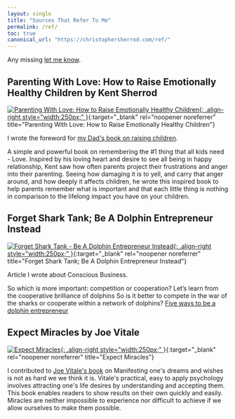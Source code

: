 ```yaml
---
layout: single
title: "Sources That Refer To Me"
permalink: /ref/
toc: true
canonical_url: "https://christophersherrod.com/ref/"
---
```

Any missing [let me know](/hello/).

## Parenting With Love: How to Raise Emotionally Healthy Children by Kent Sherrod

[![Parenting With Love: How to Raise Emotionally Healthy Children](https://m.media-amazon.com/images/I/91-3kbL9eXL._SL1500_.jpg){: .align-right style="width:250px;" }](https://amzn.to/45jUXSO){:target="_blank" rel="noopener noreferrer" title="Parenting With Love: How to Raise Emotionally Healthy Children"}

I wrote the foreword for [my Dad's book on raising children](https://amzn.to/45jUXSO).

A simple and powerful book on remembering the #1 thing that all kids need - Love. Inspired by his loving heart and desire to see all being in happy relationship, Kent saw how often parents project their frustrations and anger into their parenting. Seeing how damaging it is to yell, and carry that anger around, and how deeply it affects children, he wrote this inspired book to help parents remember what is important and that each little thing is nothing in comparison to the lifelong impact you have on your children.

## Forget Shark Tank; Be A Dolphin Entrepreneur Instead

[![Forget Shark Tank - Be A Dolphin Entrepreneur Instead](https://socapglobal.com/wp-content/themes/socap/assets/img/logo-socap-black.svg){: .align-right style="width:250px;" }](https://socapglobal.com/2017/08/forget-shark-tank-dolphin-entrepreneur-instead/){:target="_blank" rel="noopener noreferrer" title="Forget Shark Tank; Be A Dolphin Entrepreneur Instead"}

Article I wrote about Conscious Business.

So which is more important: competition or cooperation?
Let’s learn from the cooperative brilliance of dolphins
So is it better to compete in the war of the sharks or cooperate within a network of dolphins?
[Five ways to be a dolphin entrepreneur](https://socapglobal.com/2017/08/forget-shark-tank-dolphin-entrepreneur-instead/)

## Expect Miracles by Joe Vitale

[![Expect Miracles](https://m.media-amazon.com/images/I/812TzsPoC9L._SL1500_.jpg){: .align-right style="width:250px;" }](https://amzn.to/45jUXSO){:target="_blank" rel="noopener noreferrer" title="Expect Miracles"}

I contributed to [Joe Vitale's book](https://amzn.to/45jUXSO) on Manifesting one's dreams and wishes is not as hard we we think it is. Vitale's practical, easy to apply psychology involves attracting one's life desires by understanding and accepting them. This book enables readers to show results on their own quickly and easily. Miracles are neither impossible to experience nor difficult to achieve if we allow ourselves to make them possible.